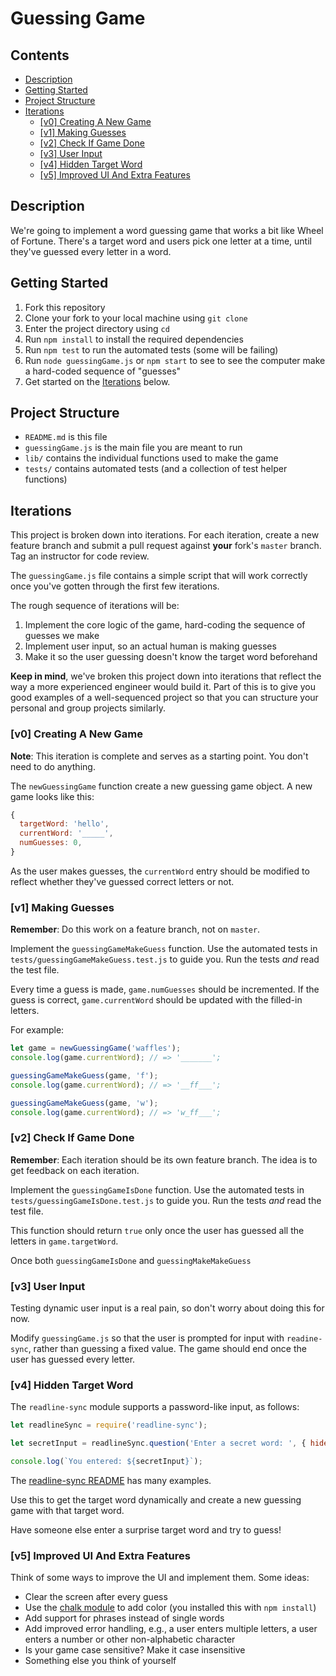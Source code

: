 # Guessing Game

## Contents <!-- omit in toc -->

- [Description](#description)
- [Getting Started](#getting-started)
- [Project Structure](#project-structure)
- [Iterations](#iterations)
  - [[v0] Creating A New Game](#v0-creating-a-new-game)
  - [[v1] Making Guesses](#v1-making-guesses)
  - [[v2] Check If Game Done](#v2-check-if-game-done)
  - [[v3] User Input](#v3-user-input)
  - [[v4] Hidden Target Word](#v4-hidden-target-word)
  - [[v5] Improved UI And Extra Features](#v5-improved-ui-and-extra-features)

## Description

We're going to implement a word guessing game that works a bit like Wheel of Fortune. There's a target word and users pick one letter at a time, until they've guessed every letter in a word.

## Getting Started

1. Fork this repository
1. Clone your fork to your local machine using `git clone`
1. Enter the project directory using `cd`
1. Run `npm install` to install the required dependencies
1. Run `npm test` to run the automated tests (some will be failing)
1. Run `node guessingGame.js` or `npm start` to see to see the computer make a hard-coded sequence of "guesses"
1. Get started on the [Iterations](#iterations) below.

## Project Structure

- `README.md` is this file
- `guessingGame.js` is the main file you are meant to run
- `lib/` contains the individual functions used to make the game
- `tests/` contains automated tests (and a collection of test helper functions)

## Iterations

This project is broken down into iterations. For each iteration, create a new feature branch and submit a pull request against **your** fork's `master` branch. Tag an instructor for code review.

The `guessingGame.js` file contains a simple script that will work correctly once you've gotten through the first few iterations.

The rough sequence of iterations will be:

1. Implement the core logic of the game, hard-coding the sequence of guesses we make
1. Implement user input, so an actual human is making guesses
1. Make it so the user guessing doesn't know the target word beforehand

**Keep in mind**, we've broken this project down into iterations that reflect the way a more experienced engineer would build it. Part of this is to give you good examples of a well-sequenced project so that you can structure your personal and group projects similarly.

### [v0] Creating A New Game

**Note**: This iteration is complete and serves as a starting point. You  don't need to do anything.

The `newGuessingGame` function create a new guessing game object. A new game looks like this:

```javascript
{
  targetWord: 'hello',
  currentWord: '_____',
  numGuesses: 0,
}
```

As the user makes guesses, the `currentWord` entry should be modified to reflect whether they've guessed correct letters or not.

### [v1] Making Guesses

**Remember**: Do this work on a feature branch, not on `master`.

Implement the `guessingGameMakeGuess` function. Use the automated tests in `tests/guessingGameMakeGuess.test.js` to guide you. Run the tests *and* read the test file.

Every time a guess is made, `game.numGuesses` should be incremented. If the guess is correct, `game.currentWord` should be updated with the filled-in letters.

For example:

```javascript
let game = newGuessingGame('waffles');
console.log(game.currentWord); // => '_______';

guessingGameMakeGuess(game, 'f');
console.log(game.currentWord); // => '__ff___';

guessingGameMakeGuess(game, 'w');
console.log(game.currentWord); // => 'w_ff___';
```

### [v2] Check If Game Done

**Remember**: Each iteration should be its own feature branch. The idea is to get feedback on each iteration.

Implement the `guessingGameIsDone` function. Use the automated tests in `tests/guessingGameIsDone.test.js` to guide you. Run the tests *and* read the test file.

This function should return `true` only once the user has guessed all the letters in `game.targetWord`.

Once both `guessingGameIsDone` and `guessingMakeMakeGuess`

### [v3] User Input

Testing dynamic user input is a real pain, so don't worry about doing this for now.

Modify `guessingGame.js` so that the user is prompted for input with `readine-sync`, rather than guessing a fixed value. The game should end once the user has guessed every letter.

### [v4] Hidden Target Word

The `readline-sync` module supports a password-like input, as follows:

```javascript
let readlineSync = require('readline-sync');

let secretInput = readlineSync.question('Enter a secret word: ', { hideEchoBack: true });

console.log(`You entered: ${secretInput}`);
```

The [readline-sync README][github-readline-sync] has many examples.

Use this to get the target word dynamically and create a new guessing game with that target word.

Have someone else enter a surprise target word and try to guess!

### [v5] Improved UI And Extra Features

Think of some ways to improve the UI and implement them. Some ideas:

- Clear the screen after every guess
- Use the [chalk module][github-chalk] to add color (you installed this with `npm install`)
- Add support for phrases instead of single words
- Add improved error handling, e.g., a user enters multiple letters, a user enters a number or other non-alphabetic character
- Is your game case sensitive? Make it case insensitive
- Something else you think of yourself

[github-readline-sync]: https://github.com/anseki/readline-sync#readme
[github-chalk]: https://github.com/chalk/chalk#readme
